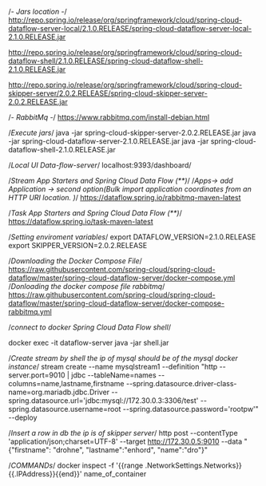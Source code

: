 /*- Jars location -*/
http://repo.spring.io/release/org/springframework/cloud/spring-cloud-dataflow-server-local/2.1.0.RELEASE/spring-cloud-dataflow-server-local-2.1.0.RELEASE.jar

http://repo.spring.io/release/org/springframework/cloud/spring-cloud-dataflow-shell/2.1.0.RELEASE/spring-cloud-dataflow-shell-2.1.0.RELEASE.jar

http://repo.spring.io/release/org/springframework/cloud/spring-cloud-skipper-server/2.0.2.RELEASE/spring-cloud-skipper-server-2.0.2.RELEASE.jar

/*- RabbitMq -*/
https://www.rabbitmq.com/install-debian.html

/*Execute jars*/
java -jar spring-cloud-skipper-server-2.0.2.RELEASE.jar
java -jar spring-cloud-dataflow-server-2.1.0.RELEASE.jar
java -jar spring-cloud-dataflow-shell-2.1.0.RELEASE.jar

/*Local UI Data-flow-server*/
localhost:9393/dashboard/

/*Stream App Starters and Spring Cloud Data Flow (**)*/
/*Apps-> add Application -> second option(Bulk import application coordinates from an HTTP URI location. )*/
https://dataflow.spring.io/rabbitmq-maven-latest

/*Task App Starters and Spring Cloud Data Flow (**)*/
https://dataflow.spring.io/task-maven-latest


/*Setting enviroment variables*/
export DATAFLOW_VERSION=2.1.0.RELEASE
export SKIPPER_VERSION=2.0.2.RELEASE

/*Downloading the Docker Compose File*/
https://raw.githubusercontent.com/spring-cloud/spring-cloud-dataflow/master/spring-cloud-dataflow-server/docker-compose.yml
/*Donloading the docker compose file rabbitmq*/
https://raw.githubusercontent.com/spring-cloud/spring-cloud-dataflow/master/spring-cloud-dataflow-server/docker-compose-rabbitmq.yml


/*connect to docker Spring Cloud Data Flow shell*/

docker exec -it dataflow-server java -jar shell.jar

/*Create stream by shell the ip of mysql should be of the mysql docker instance*/
stream create --name mysqlstream1 --definition "http --server.port=9010 | jdbc --tableName=names --columns=name,lastname,firstname --spring.datasource.driver-class-name=org.mariadb.jdbc.Driver --spring.datasource.url='jdbc:mysql://172.30.0.3:3306/test' --spring.datasource.username=root --spring.datasource.password='rootpw'" --deploy

/*Insert a row in db the ip is of skipper server*/
http post --contentType 'application/json;charset=UTF-8' --target http://172.30.0.5:9010 --data "{\"firstname\": \"drohne\", \"lastname\":\"enhord\", \"name\":\"dro\"}"


/*COMMANDs*/
docker inspect -f '{{range .NetworkSettings.Networks}}{{.IPAddress}}{{end}}' name_of_container

